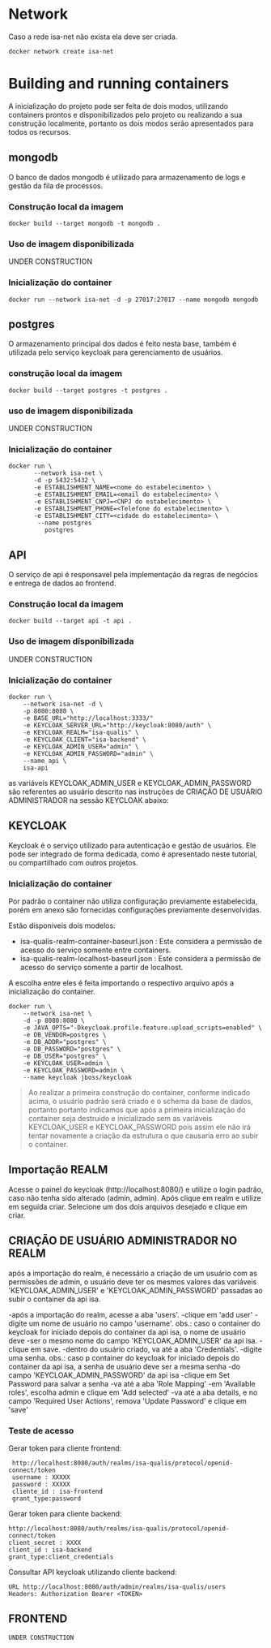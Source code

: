 # Network
Caso a rede isa-net não exista ela deve ser criada.
```
docker network create isa-net
```
# Building and running containers
A inicialização do projeto pode ser feita de dois modos, utilizando containers prontos e disponibilizados pelo projeto
ou realizando a sua construção localmente, portanto os dois modos serão apresentados para todos os recursos.

## mongodb
O banco de dados mongodb é utilizado para armazenamento de logs e gestão da fila de processos.

### Construção local da imagem
```
docker build --target mongodb -t mongodb .
```
### Uso de imagem disponibilizada
UNDER CONSTRUCTION

### Inicialização do container
```
docker run --network isa-net -d -p 27017:27017 --name mongodb mongodb
```

## postgres
O armazenamento principal dos dados é feito nesta base, também é utilizada pelo serviço keycloak para gerenciamento de
usuários.

### construção local da imagem
```
docker build --target postgres -t postgres .
```
### uso de imagem disponibilizada
UNDER CONSTRUCTION

### Inicialização do container
```
docker run \
       --network isa-net \
       -d -p 5432:5432 \
       -e ESTABLISHMENT_NAME=<nome do estabelecimento> \
       -e ESTABLISHMENT_EMAIL=<email do estabelecimento> \
       -e ESTABLISHMENT_CNPJ=<CNPJ do estabelecimento> \
       -e ESTABLISHMENT_PHONE=<Telefone do estabelecimento> \
       -e ESTABLISHMENT_CITY=<cidade do estabelecimento> \
        --name postgres
          postgres
```

## API
O serviço de api é responsavel pela implementação da regras de negócios e entrega de dados ao frontend.

### Construção local da imagem
```
docker build --target api -t api .
```
### Uso de imagem disponibilizada
UNDER CONSTRUCTION

### Inicialização do container

```
docker run \
    --network isa-net -d \
    -p 8080:8080 \
    -e BASE_URL="http://localhost:3333/"
    -e KEYCLOAK_SERVER_URL="http://keycloak:8080/auth" \
    -e KEYCLOAK_REALM="isa-qualis" \
    -e KEYCLOAK_CLIENT="isa-backend" \
    -e KEYCLOAK_ADMIN_USER="admin" \
    -e KEYCLOAK_ADMIN_PASSWORD="admin" \
    --name api \
    isa-api
```

as variáveis KEYCLOAK_ADMIN_USER e KEYCLOAK_ADMIN_PASSWORD são referentes ao usuário descrito nas instruções de
CRIAÇÃO DE USUÁRIO ADMINISTRADOR na sessão KEYCLOAK abaixo:


## KEYCLOAK
Keycloak é o serviço utilizado para autenticação e gestão de usuários. Ele pode ser integrado de forma dedicada, como
é apresentado neste tutorial, ou compartilhado com outros projetos.

### Inicialização do container
Por padrão o container não utiliza configuração previamente estabelecida, porém em anexo são fornecidas
configurações previamente desenvolvidas.

Estão disponiveis dois modelos:
- isa-qualis-realm-container-baseurl.json : Este considera a permissão de acesso do serviço somente entre containers.
- isa-qualis-realm-localhost-baseurl.json : Este considera a permissão de acesso do serviço somente a partir de localhost.

A escolha entre eles é feita importando o respectivo arquivo após a inicialização do container.

```
docker run \
    --network isa-net \
    -d -p 8080:8080 \
    -e JAVA_OPTS="-Dkeycloak.profile.feature.upload_scripts=enabled" \
    -e DB_VENDOR=postgres \
    -e DB_ADDR="postgres" \
    -e DB_PASSWORD="postgres" \
    -e DB_USER="postgres" \
    -e KEYCLOAK_USER=admin \
    -e KEYCLOAK_PASSWORD=admin \
    --name keycloak jboss/keycloak
```

> Ao realizar a primeira construção do container, conforme indicado acima, o usuário padrão será criado e o schema da
> base de dados, portanto portanto indicamos que após a primeira inicialização do container seja destruido e
> inicializado sem as variáveis KEYCLOAK_USER e KEYCLOAK_PASSWORD pois assim ele não irá tentar novamente a criação da
> estrutura o que causaria erro ao subir o container.

## Importação REALM
Acesse o painel do keycloak (http://localhost:8080/) e utilize o login padrão, caso não tenha sido alterado (admin, admin).
Após clique em realm e utilize em seguida criar. Selecione um dos dois arquivos desejado e clique em criar.

## CRIAÇÃO DE USUÁRIO ADMINISTRADOR NO REALM
após a importação do realm, é necessário a criação de um usuário com as permissões de admin, o usuário deve ter os mesmos valores
das variáveis 'KEYCLOAK_ADMIN_USER' e 'KEYCLOAK_ADMIN_PASSWORD' passadas ao subir o container da api isa.

-após a importação do realm, acesse a aba 'users'.
-clique em 'add user'
-digite um nome de usuário no campo 'username'. obs.: caso o container do keycloak for iniciado depois do container da api isa, o nome de usuário deve
-ser o mesmo nome do campo 'KEYCLOAK_ADMIN_USER' da api isa.
-clique em save.
-dentro do usuário criado, va até a aba 'Credentials'.
-digite uma senha. obs.: caso p container do keycloak for iniciado depois do container da api isa, a senha de usuário deve ser a mesma senha
-do campo 'KEYCLOAK_ADMIN_PASSWORD' da api isa
-clique em Set Password para salvar a senha
-va até a aba 'Role Mapping'
-em 'Available roles', escolha admin e clique em 'Add selected'
-va até a aba details, e no campo 'Required User Actions', remova 'Update Password' e clique em 'save' 

### Teste de acesso
Gerar token para cliente frontend:
```
 http://localhost:8080/auth/realms/isa-qualis/protocol/openid-connect/token
 username : XXXXX
 password : XXXXX
 cliente_id : isa-frontend
 grant_type:password
```

Gerar token para cliente backend:
```
http://localhost:8080/auth/realms/isa-qualis/protocol/openid-connect/token
client_secret : XXXX
client_id : isa-backend
grant_type:client_credentials
```

Consultar API keycloak utilizando cliente backend:
```
URL http://localhost:8080/auth/admin/realms/isa-qualis/users
Headers: Authorization Bearer <TOKEN>
```

## FRONTEND
```
UNDER CONSTRUCTION
```
